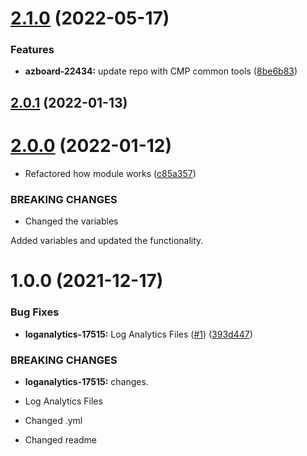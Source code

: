# [2.1.0](https://github.com/longviewsystems/terraform-azurerm-log-analytics/compare/2.0.1...2.1.0) (2022-05-17)


### Features

* **azboard-22434:** update repo with CMP common tools ([8be6b83](https://github.com/longviewsystems/terraform-azurerm-log-analytics/commit/8be6b83768f041efe80d1ebde8cb5a6d674f87a0))

## [2.0.1](https://github.com/longviewsystems/terraform-azurerm-log-analytics/compare/2.0.0...2.0.1) (2022-01-13)

# [2.0.0](https://github.com/longviewsystems/terraform-azurerm-log-analytics/compare/1.0.0...2.0.0) (2022-01-12)


* Refactored how module works ([c85a357](https://github.com/longviewsystems/terraform-azurerm-log-analytics/commit/c85a3570d6340ba1bd8be200beccb07c05da2f37))


### BREAKING CHANGES

* Changed the variables

Added variables and updated the functionality.

# 1.0.0 (2021-12-17)


### Bug Fixes

* **loganalytics-17515:** Log Analytics Files ([#1](https://github.com/longviewsystems/terraform-azurerm-log-analytics/issues/1)) ([393d447](https://github.com/longviewsystems/terraform-azurerm-log-analytics/commit/393d447082aa88455c8b30525e60c0774ce0b0ef))


### BREAKING CHANGES

* **loganalytics-17515:** changes.

* Log Analytics Files

* Changed .yml

* Changed readme
